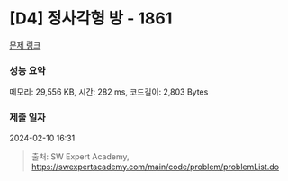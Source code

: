 # [D4] 정사각형 방 - 1861 

[문제 링크](https://swexpertacademy.com/main/code/problem/problemDetail.do?contestProbId=AV5LtJYKDzsDFAXc) 

### 성능 요약

메모리: 29,556 KB, 시간: 282 ms, 코드길이: 2,803 Bytes

### 제출 일자

2024-02-10 16:31



> 출처: SW Expert Academy, https://swexpertacademy.com/main/code/problem/problemList.do